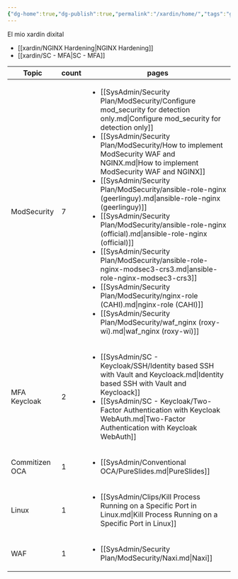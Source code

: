 ```yaml
---
{"dg-home":true,"dg-publish":true,"permalink":"/xardin/home/","tags":"gardenEntry","dgPassFrontmatter":true}
---
```



El mio xardín dixital

- [[xardin/NGINX Hardening\|NGINX Hardening]]
- [[xardin/SC - MFA\|SC - MFA]]


| Topic          | count | pages                                                                                                                                                                                                                                                                                                                                                                                                                                                                                                                                                                                                                                                                                                                                                                                                                                   |
| -------------- | ----- | --------------------------------------------------------------------------------------------------------------------------------------------------------------------------------------------------------------------------------------------------------------------------------------------------------------------------------------------------------------------------------------------------------------------------------------------------------------------------------------------------------------------------------------------------------------------------------------------------------------------------------------------------------------------------------------------------------------------------------------------------------------------------------------------------------------------------------------- |
| ModSecurity    | 7     | <ul><li>[[SysAdmin/Security Plan/ModSecurity/Configure mod_security for detection only.md\\|Configure mod_security for detection only]]</li><li>[[SysAdmin/Security Plan/ModSecurity/How to implement ModSecurity WAF and NGINX.md\\|How to implement ModSecurity WAF and NGINX]]</li><li>[[SysAdmin/Security Plan/ModSecurity/ansible-role-nginx (geerlinguy).md\\|ansible-role-nginx (geerlinguy)]]</li><li>[[SysAdmin/Security Plan/ModSecurity/ansible-role-nginx (official).md\\|ansible-role-nginx (official)]]</li><li>[[SysAdmin/Security Plan/ModSecurity/ansible-role-nginx-modsec3-crs3.md\\|ansible-role-nginx-modsec3-crs3]]</li><li>[[SysAdmin/Security Plan/ModSecurity/nginx-role (CAHI).md\\|nginx-role (CAHI)]]</li><li>[[SysAdmin/Security Plan/ModSecurity/waf_nginx (roxy-wi).md\\|waf_nginx (roxy-wi)]]</li></ul> |
| MFA Keycloak   | 2     | <ul><li>[[SysAdmin/SC - Keycloak/SSH/Identity based SSH with Vault and Keycloack.md\\|Identity based SSH with Vault and Keycloack]]</li><li>[[SysAdmin/SC - Keycloak/Two-Factor Authentication with Keycloak WebAuth.md\\|Two-Factor Authentication with Keycloak WebAuth]]</li></ul>                                                                                                                                                                                                                                                                                                                                                                                                                                                                                                                                                   |
| Commitizen OCA | 1     | <ul><li>[[SysAdmin/Conventional OCA/PureSlides.md\\|PureSlides]]</li></ul>                                                                                                                                                                                                                                                                                                                                                                                                                                                                                                                                                                                                                                                                                                                                                              |
| Linux          | 1     | <ul><li>[[SysAdmin/Clips/Kill Process Running on a Specific Port in Linux.md\\|Kill Process Running on a Specific Port in Linux]]</li></ul>                                                                                                                                                                                                                                                                                                                                                                                                                                                                                                                                                                                                                                                                                             |
| WAF            | 1     | <ul><li>[[SysAdmin/Security Plan/ModSecurity/Naxi.md\\|Naxi]]</li></ul>                                                                                                                                                                                                                                                                                                                                                                                                                                                                                                                                                                                                                                                                                                                                                                 |


<style>
.cm-s-obsidian h1 { text-decoration: line-through;}
</style>